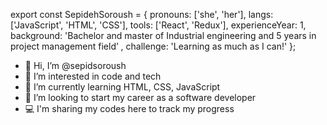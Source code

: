 export const SepidehSoroush = { 
  pronouns: ['she', 'her'],
  langs: ['JavaScript', 'HTML', 'CSS'],
  tools: ['React', 'Redux'],
  experienceYear: 1,
  background: 'Bachelor and master of Industrial engineering and 5 years in project management field’ ,
  challenge: 'Learning as much as I can!'
};


- 👋 Hi, I’m @sepidsoroush
- 👀 I’m interested in code and tech
- 🌱 I’m currently learning HTML, CSS, JavaScript
- 💞️ I’m looking to start my career as a software developer
- 💻 I'm sharing my codes here to track my progress 

<!---
sepidsoroush/sepidsoroush is a ✨ special ✨ repository because its `README.md` (this file) appears on your GitHub profile.
You can click the Preview link to take a look at your changes.
--->

